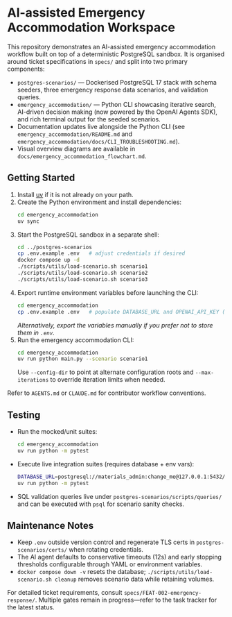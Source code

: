 # AI-assisted Emergency Accommodation Workspace

This repository demonstrates an AI-assisted emergency accommodation workflow built on top of a deterministic PostgreSQL sandbox. It is organised around ticket specifications in `specs/` and split into two primary components:

- `postgres-scenarios/` — Dockerised PostgreSQL 17 stack with schema seeders, three emergency response data scenarios, and validation queries.
- `emergency_accommodation/` — Python CLI showcasing iterative search, AI-driven decision making (now powered by the OpenAI Agents SDK), and rich terminal output for the seeded scenarios.
- Documentation updates live alongside the Python CLI (see `emergency_accommodation/README.md` and `emergency_accommodation/docs/CLI_TROUBLESHOOTING.md`).
- Visual overview diagrams are available in `docs/emergency_accommodation_flowchart.md`.

## Getting Started
1. Install [uv](https://github.com/astral-sh/uv) if it is not already on your path.
2. Create the Python environment and install dependencies:
   ```bash
   cd emergency_accommodation
   uv sync
   ```
3. Start the PostgreSQL sandbox in a separate shell:
   ```bash
   cd ../postgres-scenarios
   cp .env.example .env   # adjust credentials if desired
   docker compose up -d
   ./scripts/utils/load-scenario.sh scenario1
   ./scripts/utils/load-scenario.sh scenario2
   ./scripts/utils/load-scenario.sh scenario3
   ```
4. Export runtime environment variables before launching the CLI:
   ```bash
   cd emergency_accommodation
   cp .env.example .env   # populate DATABASE_URL and OPENAI_API_KEY (loaded automatically)
   ```
   *Alternatively, export the variables manually if you prefer not to store them in `.env`.*
5. Run the emergency accommodation CLI:
   ```bash
   cd emergency_accommodation
   uv run python main.py --scenario scenario1
   ```
   Use `--config-dir` to point at alternate configuration roots and `--max-iterations` to override iteration limits when needed.

Refer to `AGENTS.md` or `CLAUDE.md` for contributor workflow conventions.

## Testing
- Run the mocked/unit suites:
  ```bash
  cd emergency_accommodation
  uv run python -m pytest
  ```
- Execute live integration suites (requires database + env vars):
  ```bash
  DATABASE_URL=postgresql://materials_admin:change_me@127.0.0.1:5432/materials_management \
  uv run python -m pytest
  ```
- SQL validation queries live under `postgres-scenarios/scripts/queries/` and can be executed with `psql` for scenario sanity checks.

## Maintenance Notes
- Keep `.env` outside version control and regenerate TLS certs in `postgres-scenarios/certs/` when rotating credentials.
- The AI agent defaults to conservative timeouts (12s) and early stopping thresholds configurable through YAML or environment variables.
- `docker compose down -v` resets the database; `./scripts/utils/load-scenario.sh cleanup` removes scenario data while retaining volumes.

For detailed ticket requirements, consult `specs/FEAT-002-emergency-response/`. Multiple gates remain in progress—refer to the task tracker for the latest status.
